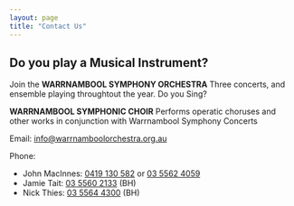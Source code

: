 ```yaml
---
layout: page
title: "Contact Us"
---
```


## Do you play a Musical Instrument?

Join the **WARRNAMBOOL SYMPHONY ORCHESTRA**
Three concerts, and ensemble playing throughtout the year.
Do you Sing?

**WARRNAMBOOL SYMPHONIC CHOIR** Performs operatic choruses and other works in conjunction with Warrnambool Symphony Concerts

Email:
    [info@warrnamboolorchestra.org.au](mailto:info@warrnamboolorchestra.org.au)

Phone:

* John MacInnes: [0419 130 582](tel:0419-130582) or [03 5562 4059](tel:03-5562-4059)
* Jamie Tait: [03 5560 2133](tel:03-5560-2133) (BH)
* Nick Thies: [03 5564 4300](tel:03-5564-4300) (BH)
